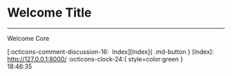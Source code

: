 <!---ID: note-17072023-184635--->
# __Welcome Title__
----
Welcome Core

[:octicons-comment-discussion-16:&nbsp; Index][Index]{ .md-button }
[Index]: http://127.0.0.1:8000/
:octicons-clock-24:{ style=color:green }  
18:46:35  
